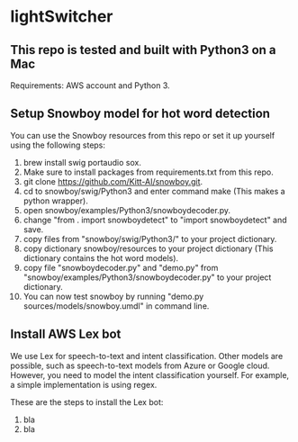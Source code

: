 # lightSwitcher

## This repo is tested and built with Python3 on a Mac

Requirements: AWS account and Python 3.

## Setup Snowboy model for hot word detection

You can use the Snowboy resources from this repo or set it up yourself using the following steps:

1. brew install swig portaudio sox.
2. Make sure to install packages from requirements.txt from this repo.
3. git clone <https://github.com/Kitt-AI/snowboy.git>.
4. cd to snowboy/swig/Python3 and enter command make (This makes a python wrapper).
5. open snowboy/examples/Python3/snowboydecoder.py.
6. change "from . import snowboydetect" to "import snowboydetect" and save.
7. copy files from "snowboy/swig/Python3/" to your project dictionary.
8. copy dictionary snowboy/resources to your project dictionary (This dictionary contains the hot word models).
9. copy file "snowboydecoder.py" and "demo.py" from "snowboy/examples/Python3/snowboydecoder.py" to your project dictionary.
10. You can now test snowboy by running "demo.py sources/models/snowboy.umdl" in command line.

## Install AWS Lex bot 

We use Lex for speech-to-text and intent classification. Other models are possible, such as speech-to-text models from Azure or Google cloud. However, you need to model the intent classification yourself. For example, a simple implementation is using regex.

These are the steps to install the Lex bot:

1. bla
2. bla